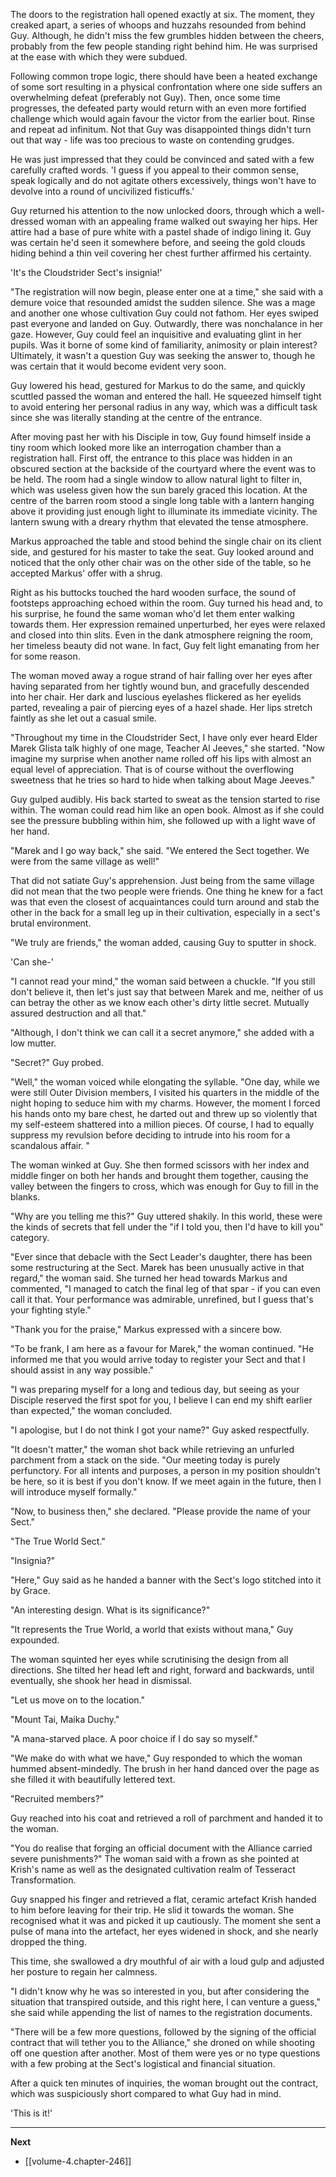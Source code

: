 
The doors to the registration hall opened exactly at six. The moment, they creaked apart, a series of whoops and huzzahs resounded from behind Guy. Although, he didn't miss the few grumbles hidden between the cheers, probably from the few people standing right behind him. He was surprised at the ease with which they were subdued.

Following common trope logic, there should have been a heated exchange of some sort resulting in a physical confrontation where one side suffers an overwhelming defeat (preferably not Guy). Then, once some time progresses, the defeated party would return with an even more fortified challenge which would again favour the victor from the earlier bout. Rinse and repeat ad infinitum. Not that Guy was disappointed things didn't turn out that way - life was too precious to waste on contending grudges.

He was just impressed that they could be convinced and sated with a few carefully crafted words. 'I guess if you appeal to their common sense, speak logically and do not agitate others excessively, things won't have to devolve into a round of uncivilized fisticuffs.'

Guy returned his attention to the now unlocked doors, through which a well-dressed woman with an appealing frame walked out swaying her hips. Her attire had a base of pure white with a pastel shade of indigo lining it. Guy was certain he'd seen it somewhere before, and seeing the gold clouds hiding behind a thin veil covering her chest further affirmed his certainty.

'It's the Cloudstrider Sect's insignia!'

"The registration will now begin, please enter one at a time," she said with a demure voice that resounded amidst the sudden silence. She was a mage and another one whose cultivation Guy could not fathom. Her eyes swiped past everyone and landed on Guy. Outwardly, there was nonchalance in her gaze. However, Guy could feel an inquisitive and evaluating glint in her pupils. Was it borne of some kind of familiarity, animosity or plain interest? Ultimately, it wasn't a question Guy was seeking the answer to, though he was certain that it would become evident very soon.

Guy lowered his head, gestured for Markus to do the same, and quickly scuttled passed the woman and entered the hall. He squeezed himself tight to avoid entering her personal radius in any way, which was a difficult task since she was literally standing at the centre of the entrance.

After moving past her with his Disciple in tow, Guy found himself inside a tiny room which looked more like an interrogation chamber than a registration hall. First off, the entrance to this place was hidden in an obscured section at the backside of the courtyard where the event was to be held. The room had a single window to allow natural light to filter in, which was useless given how the sun barely graced this location. At the centre of the barren room stood a single long table with a lantern hanging above it providing just enough light to illuminate its immediate vicinity. The lantern swung with a dreary rhythm that elevated the tense atmosphere.

Markus approached the table and stood behind the single chair on its client side, and gestured for his master to take the seat. Guy looked around and noticed that the only other chair was on the other side of the table, so he accepted Markus' offer with a shrug.

Right as his buttocks touched the hard wooden surface, the sound of footsteps approaching echoed within the room. Guy turned his head and, to his surprise, he found the same woman who'd let them enter walking towards them. Her expression remained unperturbed, her eyes were relaxed and closed into thin slits. Even in the dank atmosphere reigning the room, her timeless beauty did not wane. In fact, Guy felt light emanating from her for some reason.

The woman moved away a rogue strand of hair falling over her eyes after having separated from her tightly wound bun, and gracefully descended into her chair. Her dark and luscious eyelashes flickered as her eyelids parted, revealing a pair of piercing eyes of a hazel shade. Her lips stretch faintly as she let out a casual smile.

"Throughout my time in the Cloudstrider Sect, I have only ever heard Elder Marek Glista talk highly of one mage, Teacher Al Jeeves," she started. "Now imagine my surprise when another name rolled off his lips with almost an equal level of appreciation. That is of course without the overflowing sweetness that he tries so hard to hide when talking about Mage Jeeves."

Guy gulped audibly. His back started to sweat as the tension started to rise within. The woman could read him like an open book. Almost as if she could see the pressure bubbling within him, she followed up with a light wave of her hand.

"Marek and I go way back," she said. "We entered the Sect together. We were from the same village as well!"

That did not satiate Guy's apprehension. Just being from the same village did not mean that the two people were friends. One thing he knew for a fact was that even the closest of acquaintances could turn around and stab the other in the back for a small leg up in their cultivation, especially in a sect's brutal environment.

"We truly are friends," the woman added, causing Guy to sputter in shock.

'Can she-'

"I cannot read your mind," the woman said between a chuckle. "If you still don't believe it, then let's just say that between Marek and me, neither of us can betray the other as we know each other's dirty little secret. Mutually assured destruction and all that."

"Although, I don't think we can call it a secret anymore," she added with a low mutter.

"Secret?" Guy probed.

"Well," the woman voiced while elongating the syllable. "One day, while we were still Outer Division members, I visited his quarters in the middle of the night hoping to seduce him with my charms. However, the moment I forced his hands onto my bare chest, he darted out and threw up so violently that my self-esteem shattered into a million pieces. Of course, I had to equally suppress my revulsion before deciding to intrude into his room for a scandalous affair. "

The woman winked at Guy. She then formed scissors with her index and middle finger on both her hands and brought them together, causing the valley between the fingers to cross, which was enough for Guy to fill in the blanks.

"Why are you telling me this?" Guy uttered shakily. In this world, these were the kinds of secrets that fell under the "if I told you, then I'd have to kill you" category.

"Ever since that debacle with the Sect Leader's daughter, there has been some restructuring at the Sect. Marek has been unusually active in that regard," the woman said. She turned her head towards Markus and commented, "I managed to catch the final leg of that spar - if you can even call it that. Your performance was admirable, unrefined, but I guess that's your fighting style."

"Thank you for the praise," Markus expressed with a sincere bow.

"To be frank, I am here as a favour for Marek," the woman continued. "He informed me that you would arrive today to register your Sect and that I should assist in any way possible."

"I was preparing myself for a long and tedious day, but seeing as your Disciple reserved the first spot for you, I believe I can end my shift earlier than expected," the woman concluded.

"I apologise, but I do not think I got your name?" Guy asked respectfully.

"It doesn't matter," the woman shot back while retrieving an unfurled parchment from a stack on the side. "Our meeting today is purely perfunctory. For all intents and purposes, a person in my position shouldn't be here, so it is best if you don't know. If we meet again in the future, then I will introduce myself formally."

"Now, to business then," she declared. "Please provide the name of your Sect."

"The True World Sect."

"Insignia?"

"Here," Guy said as he handed a banner with the Sect's logo stitched into it by Grace.

"An interesting design. What is its significance?"

"It represents the True World, a world that exists without mana," Guy expounded.

The woman squinted her eyes while scrutinising the design from all directions. She tilted her head left and right, forward and backwards, until eventually, she shook her head in dismissal.

"Let us move on to the location."

"Mount Tai, Maika Duchy."

"A mana-starved place. A poor choice if I do say so myself."

"We make do with what we have," Guy responded to which the woman hummed absent-mindedly. The brush in her hand danced over the page as she filled it with beautifully lettered text.

"Recruited members?"

Guy reached into his coat and retrieved a roll of parchment and handed it to the woman.

"You do realise that forging an official document with the Alliance carried severe punishments?" The woman said with a frown as she pointed at Krish's name as well as the designated cultivation realm of Tesseract Transformation.

Guy snapped his finger and retrieved a flat, ceramic artefact Krish handed to him before leaving for their trip. He slid it towards the woman. She recognised what it was and picked it up cautiously. The moment she sent a pulse of mana into the artefact, her eyes widened in shock, and she nearly dropped the thing.

This time, she swallowed a dry mouthful of air with a loud gulp and adjusted her posture to regain her calmness.

"I didn't know why he was so interested in you, but after considering the situation that transpired outside, and this right here, I can venture a guess," she said while appending the list of names to the registration documents.

"There will be a few more questions, followed by the signing of the official contract that will tether you to the Alliance," she droned on while shooting off one question after another. Most of them were yes or no type questions with a few probing at the Sect's logistical and financial situation.

After a quick ten minutes of inquiries, the woman brought out the contract, which was suspiciously short compared to what Guy had in mind.

'This is it!'

____

**Next**
* [[volume-4.chapter-246]]